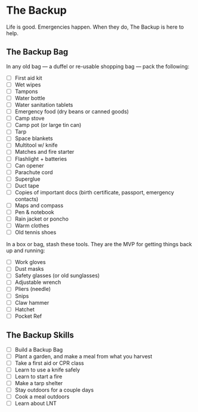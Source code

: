 # The Backup

Life is good. Emergencies happen. When they do, The Backup is here to help.

## The Backup Bag

In any old bag — a duffel or re-usable shopping bag — pack the following:

- [ ] First aid kit
- [ ] Wet wipes
- [ ] Tampons
- [ ] Water bottle
- [ ] Water sanitation tablets
- [ ] Emergency food (dry beans or canned goods)
- [ ] Camp stove
- [ ] Camp pot (or large tin can)
- [ ] Tarp
- [ ] Space blankets
- [ ] Multitool w/ knife
- [ ] Matches and fire starter
- [ ] Flashlight + batteries
- [ ] Can opener
- [ ] Parachute cord
- [ ] Superglue
- [ ] Duct tape
- [ ] Copies of important docs (birth certificate, passport, emergency contacts)
- [ ] Maps and compass
- [ ] Pen & notebook
- [ ] Rain jacket or poncho
- [ ] Warm clothes
- [ ] Old tennis shoes

In a box or bag, stash these tools. They are the MVP for getting things back up and running:

- [ ] Work gloves
- [ ] Dust masks
- [ ] Safety glasses (or old sunglasses)
- [ ] Adjustable wrench
- [ ] Pliers (needle)
- [ ] Snips
- [ ] Claw hammer
- [ ] Hatchet
- [ ] Pocket Ref

## The Backup Skills

- [ ] Build a Backup Bag
- [ ] Plant a garden, and make a meal from what you harvest
- [ ] Take a first aid or CPR class
- [ ] Learn to use a knife safely
- [ ] Learn to start a fire
- [ ] Make a tarp shelter
- [ ] Stay outdoors for a couple days
- [ ] Cook a meal outdoors
- [ ] Learn about LNT
